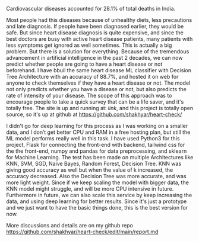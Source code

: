 Cardiovascular diseases accounted for 28.1% of total deaths in India. 



Most people had this diseases because of unhealthy diets, less precautions and late diagnosis. 
If people have been diagnosed earlier, they would be safe. But since heart disease diagnosis is 
quite expensive, and since the best doctors are busy with active heart disease patients, many patients with less symptoms get
ignored as well sometimes. This is actually a big problem. But there is a solution for everything. 
Because of the tremendous  advancement in artificial intelligence in the past 2 decades, we can now 
predict whether people are going to have a heart disease or not beforehand. I have bbuil the same heart disease ML classifier with Decision Tree Architecture with an accuracy of 88.7%, and hosted it on web for anyone to check themselves if they 
have a heart disease or not. The model not only predicts whether you have a disease or not, but also predicts the rate of intensity of your disease. The scope of this approach was to encourage people to take a quick survey that can be a life saver, and it's totally free. The site is up and running at: *link*, and this project is totally open source, so it's up at github at https://github.com/shakhyar/heart-check/


I didn't go for deep learning for this process as I was working on a smaller data, and I don’t get better CPU and RAM in
a free hosting plan, but still the ML model performs really well in this task. 
I have used Python3 for this project, Flask for connecting the front-end with backend, tailwind css for the the front-end, numpy and pandas for data preprocessing, and sklearn for Machine Learning. 
The test has been made on multiple Architectures like KNN, SVM, SGD, Naive Bayes, Random Forest, Decision Tree. KNN was giving good accuracy as well but when the value of k increased, the accuracy decreased. Also the  Decision Tree was more accurate, and was more light weight. Since if we keep scaling the model with bigger data, the KNN model might struggle, and will be more CPU intensive in future. Furthermore in future, we can also scale this service by keep increasing the data, and using deep learning for better results. Since it's just a prototype and we just want to have the basic things done, this is the best version for now. 


More discussions and details are on my github repo https://github.com/shakhyar/heart-check/edit/main/report.md
